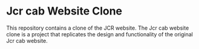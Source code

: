 # Jcr cab Website Clone
This repository contains a clone of the JCR website. The Jcr cab website clone is a project that replicates the design and functionality of the original Jcr cab website.
